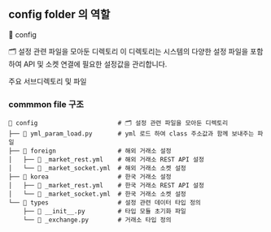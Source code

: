 ## config folder 의 역할 

📂 config

🗂️ 설정 관련 파일을 모아둔 디렉토리
이 디렉토리는 시스템의 다양한 설정 파일을 포함하여 API 및 소켓 연결에 필요한 설정값을 관리합니다.

주요 서브디렉토리 및 파일


### commmon file 구조 
```
📂 config                      # 🗂️ 설정 관련 파일을 모아둔 디렉토리
├── 🐍 yml_param_load.py       # yml 로드 하여 class 주소값과 함께 보내주는 파일
├── 📂 foreign                 # 해외 거래소 설정
│   ├── 🔧 _market_rest.yml    # 해외 거래소 REST API 설정
│   └── 🔧 _market_socket.yml  # 해외 거래소 소켓 설정
├── 📂 korea                   # 한국 거래소 설정
│   ├── 🔧 _market_rest.yml    # 한국 거래소 REST API 설정
│   └── 🔧 _market_socket.yml  # 한국 거래소 소켓 설정
└── 📂 types                   # 설정 관련 데이터 타입 정의
    ├── 🐍 __init__.py         # 타입 모듈 초기화 파일
    └── 🐍 _exchange.py        # 거래소 타입 정의
```
